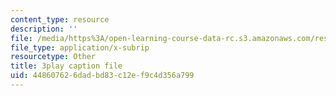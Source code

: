 ```yaml
---
content_type: resource
description: ''
file: /media/https%3A/open-learning-course-data-rc.s3.amazonaws.com/res-10-001-making-science-and-engineering-pictures-a-practical-guide-to-presenting-your-work-spring-2016/448607626dadbd83c12ef9c4d356a799_fdJ7hBBivQc.srt
file_type: application/x-subrip
resourcetype: Other
title: 3play caption file
uid: 44860762-6dad-bd83-c12e-f9c4d356a799
---
```

